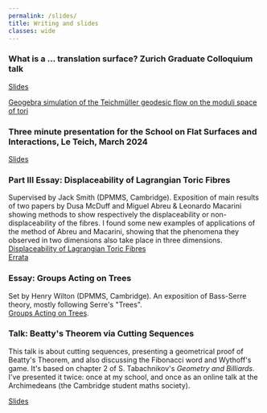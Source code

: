 ```yaml
---
permalink: /slides/
title: Writing and slides
classes: wide
---
```


### What is a ... translation surface? Zurich Graduate Colloquium talk
[Slides](../files/slides/translationsurface.pdf)

[Geogebra simulation of the Teichmüller geodesic flow on the moduli space of tori](https://www.geogebra.org/m/e3br6gws)

### Three minute presentation for the School on Flat Surfaces and Interactions, Le Teich, March 2024
[Slides](../files/slides/LeTeich.pdf)

### Part III Essay: Displaceability of Lagrangian Toric Fibres
Supervised by Jack Smith (DPMMS, Cambridge). Exposition of main results of two papers by Dusa McDuff and Miguel Abreu & Leonardo Macarini showing methods to show respectively the displaceability or non-displaceability
of the fibres. I found some new examples of applications of the method of Abreu and Macarini, showing that the phenomena they observed in two dimensions also take place in three dimensions. <br>
[Displaceability of Lagrangian Toric Fibres](../files/displaceability.pdf)<br>
[Errata](../files/displaceability_errata.pdf)

### Essay: Groups Acting on Trees

Set by Henry Wilton (DPMMS, Cambridge). An exposition of Bass-Serre theory, mostly following Serre's "Trees".<br>
[Groups Acting on Trees](../files/trees.pdf).

### Talk: Beatty's Theorem via Cutting Sequences

This talk is about cutting sequences, presenting a geometrical proof of Beatty's Theorem, and also discussing the Fibonacci word and Wythoff's game. It's based on
chapter 2 of S. Tabachnikov's *Geometry and Billiards*. <br>
I've presented it twice: once at my school, and once as an online talk at the Archimedeans (the Cambridge student maths society).

[Slides](../files/slides/cutting_sequences.pdf)
